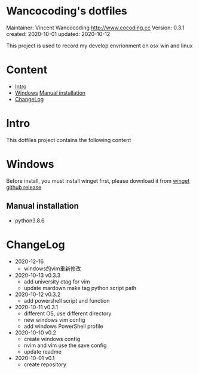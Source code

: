 # Wancocoding's dotfiles


Maintainer:		Vincent Wancocoding  <http://www.cocoding.cc>
Version:		0.3.1
created:		2020-10-01
updated:		2020-10-12


This project is used to record my develop envrionment on osx win and linux


# Content

* [Intro](#intro)
* [Windows](#windows)
	[Manual installation](#manual-installation)
* [ChangeLog](#changelog)


# Intro

This dotfiles project contains the following content



# Windows

Before install, you must install winget first, please download it from [winget github release](https://github.com/microsoft/winget-cli/releases)

## Manual installation

* python3.8.6


# ChangeLog
* 2020-12-16
	- windows的vim重新修改
* 2020-10-13 v0.3.3
	- add university ctag for vim
	- update mardown make tag python script path
* 2020-10-12 v0.3.2
	- add powershell script and function
* 2020-10-11 v0.3.1
	- different OS, use different directory
	- new windows vim config
	- add windows PowerShell profile
* 2020-10-10 v0.2
	- create windows config
	- nvim and vim use the save config
	- update readme
* 2020-10-01 v0.1
	- create repository
